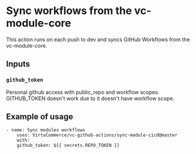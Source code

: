# Sync workflows from the vc-module-core

This action runs on each push to dev and syncs GitHub Workflows from the vc-module-core. 

## Inputs

### `github_token`

Personal github access with public_repo and workflow scopes. GITHUB_TOKEN doesn't work due to it doesn't have workflow scope.

## Example of usage
```
- name: Sync modules workflows
    uses: VirtoCommerce/vc-github-actions/sync-module-cicd@master
    with:
    github_token: ${{ secrets.REPO_TOKEN }}
```